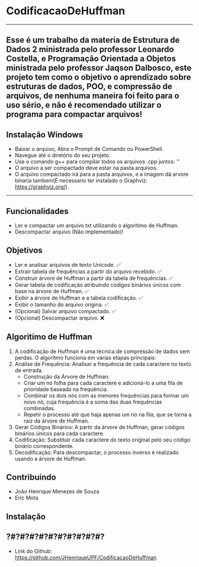# CodificacaoDeHuffman
-------------------------------------------------
Esse é um trabalho da materia de **Estrutura de Dados 2** ministrada pelo professor **Leonardo Costella**, e **Programação Orientada a Objetos** ministrada pelo professor **Jaqson Dalbosco**, este projeto tem como o objetivo o aprendizado sobre estruturas de dados, POO, e compressão de arquivos, de nenhuma maneira foi feito para o uso sério, e não é recomendado utilizar o programa para compactar arquivos!
-------------------------------------------------
## Instalação Windows
 * Baixar o arquivo, Abra o Prompt de Comando ou PowerShell.
 * Navegue até o diretório do seu projeto.
 * Use o comando g++ para compilar todos os arquivos .cpp juntos: ''
 * O arquivo a ser compactado deve estar na pasta arquivos.
 * O arquivo compactado irá para a pasta arquivos, e a imagem dá arvore binaria tambem(É necessario ter instalado o Graphviz:     https://graphviz.org/).

 
-------------------------------------------------
## Funcionalidades
 * Ler e compactar um arquivo txt utilizando o algoritimo de Huffman.
 * Descompactar arquivo (Não implementado)!

## Objetivos
 * Ler e analisar arquivos de texto Unicode. ✅
 * Extrair tabela de frequências a partir do arquivo recebido. ✅
 * Construir árvore de Huffman a partir da tabela de frequências. ✅
 * Gerar tabela de codificação atribuindo códigos binários únicos com base na árvore de Huffman. ✅
 * Exibir a árvore de Huffman e a tabela codificação. ✅
 * Exibir o tamanho do arquivo origina. ✅
 * (Opcional) Salvar arquivo compactado. ✅
 * (Opcional) Descompactar arquivo. ❌

## Algoritimo de Huffman
 1. A codificação de Huffman é uma técnica de compressão de dados sem perdas. O algoritmo funciona em várias etapas principais:
 2. Análise de Frequência: Analisar a frequência de cada caractere no texto de entrada.
    * Construção da Árvore de Huffman:
    * Criar um nó folha para cada caractere e adicioná-lo a uma fila de prioridade baseada na frequência.
    * Combinar os dois nós com as menores frequências para formar um novo nó, cuja frequência é a soma das duas frequências combinadas.
    * Repetir o processo até que haja apenas um nó na fila, que se torna a raiz da árvore de Huffman.
 3. Gerar Códigos Binários: A partir da árvore de Huffman, gerar códigos binários únicos para cada caractere.
 4. Codificação: Substituir cada caractere do texto original pelo seu código binário correspondente.
 5. Decodificação: Para descompactar, o processo inverso é realizado usando a árvore de Huffman.

## Contribuindo
 * João Henrique Menezes de Souza
 * Eric Mota
 
## Instalação

## ?#?#?#?#?#?#?#?#?#?#?
 * Link do Github: https://github.com/JHenriqueUPF/CodificacaoDeHuffman
